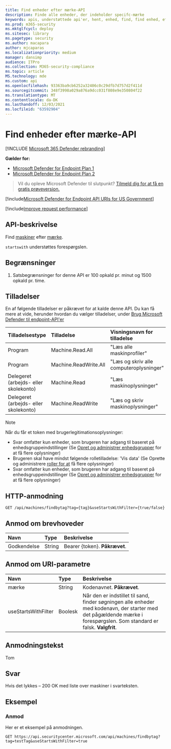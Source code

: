 ```yaml
---
title: Find enheder efter mærke-API
description: Finde alle enheder, der indeholder specifc-mærke
keywords: apis, understøttede api'er, hent, enhed, find, find enhed, efter mærke, tag
ms.prod: m365-security
ms.mktglfcycl: deploy
ms.sitesec: library
ms.pagetype: security
ms.author: macapara
author: mjcaparas
ms.localizationpriority: medium
manager: dansimp
audience: ITPro
ms.collection: M365-security-compliance
ms.topic: article
MS.technology: mde
ms.custom: api
ms.openlocfilehash: 93363ba9cb6252a32406c0c29dfb7d757d2f411d
ms.sourcegitcommit: 348f3998a029a876a9dcc031f808e9e350804f22
ms.translationtype: MT
ms.contentlocale: da-DK
ms.lasthandoff: 12/03/2021
ms.locfileid: "63592904"
---
```

# <a name="find-devices-by-tag-api"></a>Find enheder efter mærke-API

[!INCLUDE [Microsoft 365 Defender rebranding](../../includes/microsoft-defender.md)]


**Gælder for:** 
- [Microsoft Defender for Endpoint Plan 1](https://go.microsoft.com/fwlink/?linkid=2154037)
- [Microsoft Defender for Endpoint Plan 2](https://go.microsoft.com/fwlink/?linkid=2154037)

> Vil du opleve Microsoft Defender til slutpunkt? [Tilmeld dig for at få en gratis prøveversion.](https://signup.microsoft.com/create-account/signup?products=7f379fee-c4f9-4278-b0a1-e4c8c2fcdf7e&ru=https://aka.ms/MDEp2OpenTrial?ocid=docs-wdatp-exposedapis-abovefoldlink)

[!include[Microsoft Defender for Endpoint API URIs for US Government](../../includes/microsoft-defender-api-usgov.md)]

[!include[Improve request performance](../../includes/improve-request-performance.md)]

## <a name="api-description"></a>API-beskrivelse

Find [maskiner](machine.md) efter [mærke](machine-tags.md).

`startswith` understøttes forespørgslen.

## <a name="limitations"></a>Begrænsninger

1. Satsbegrænsninger for denne API er 100 opkald pr. minut og 1500 opkald pr. time.

## <a name="permissions"></a>Tilladelser

En af følgende tilladelser er påkrævet for at kalde denne API. Du kan få mere at vide, herunder hvordan du vælger tilladelser, under [Brug Microsoft Defender til endpoint-API'er](apis-intro.md)

Tilladelsestype|Tilladelse|Visningsnavn for tilladelse
:---|:---|:---
Program|Machine.Read.All|"Læs alle maskinprofiler"
Program|Machine.ReadWrite.All|"Læs og skriv alle computeroplysninger"
Delegeret (arbejds- eller skolekonto)|Machine.Read|"Læs maskinoplysninger"
Delegeret (arbejds- eller skolekonto)|Machine.ReadWrite|"Læs og skriv maskinoplysninger"

> [!NOTE]
> Når du får et token med brugerlegitimationsoplysninger:
>
> - Svar omfatter kun enheder, som brugeren har adgang til baseret på enhedsgruppeindstillinger (Se [Opret og administrer enhedsgrupper](machine-groups.md) for at få flere oplysninger)
> - Brugeren skal have mindst følgende rolletilladelse: 'Vis data' (Se Oprette og administrere [roller for at](user-roles.md) få flere oplysninger)
> - Svar omfatter kun enheder, som brugeren har adgang til baseret på enhedsgruppeindstillinger (Se [Opret og administrer enhedsgrupper](machine-groups.md) for at få flere oplysninger)

## <a name="http-request"></a>HTTP-anmodning

```http
GET /api/machines/findbytag?tag={tag}&useStartsWithFilter={true/false}
```

## <a name="request-headers"></a>Anmod om brevhoveder

Navn|Type|Beskrivelse
:---|:---|:---
Godkendelse|String|Bearer {token}. **Påkrævet**.

## <a name="request-uri-parameters"></a>Anmod om URI-parametre

Navn|Type|Beskrivelse
:---|:---|:---
mærke|String|Kodenavnet. **Påkrævet**.
useStartsWithFilter|Boolesk |Når den er indstillet til sand, finder søgningen alle enheder med kodenavn, der starter med det pågældende mærke i forespørgslen. Som standard er falsk. **Valgfrit**.

## <a name="request-body"></a>Anmodningstekst

Tom

## <a name="response"></a>Svar

Hvis det lykkes – 200 OK med liste over maskiner i svarteksten.

## <a name="example"></a>Eksempel

### <a name="request"></a>Anmod

Her er et eksempel på anmodningen.

```http
GET https://api.securitycenter.microsoft.com/api/machines/findbytag?tag=testTag&useStartsWithFilter=true
```
